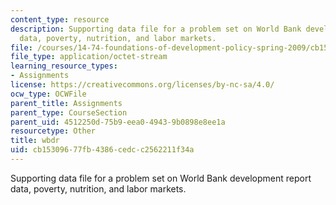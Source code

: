 ```yaml
---
content_type: resource
description: Supporting data file for a problem set on World Bank development report
  data, poverty, nutrition, and labor markets.
file: /courses/14-74-foundations-of-development-policy-spring-2009/cb15309677fb4386cedcc2562211f34a_wbdr.dta
file_type: application/octet-stream
learning_resource_types:
- Assignments
license: https://creativecommons.org/licenses/by-nc-sa/4.0/
ocw_type: OCWFile
parent_title: Assignments
parent_type: CourseSection
parent_uid: 4512250d-75b9-eea0-4943-9b0898e8ee1a
resourcetype: Other
title: wbdr
uid: cb153096-77fb-4386-cedc-c2562211f34a
---
```

Supporting data file for a problem set on World Bank development report data, poverty, nutrition, and labor markets.